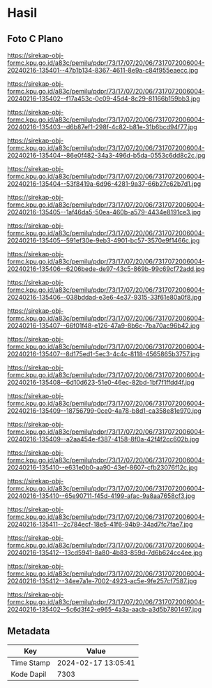# Hasil

## Foto C Plano

https://sirekap-obj-formc.kpu.go.id/a83c/pemilu/pdpr/73/17/07/20/06/7317072006004-20240216-135401--47b1b134-8367-4611-8e9a-c84f955eaecc.jpg

https://sirekap-obj-formc.kpu.go.id/a83c/pemilu/pdpr/73/17/07/20/06/7317072006004-20240216-135402--f17a453c-0c09-45d4-8c29-81166b159bb3.jpg

https://sirekap-obj-formc.kpu.go.id/a83c/pemilu/pdpr/73/17/07/20/06/7317072006004-20240216-135403--d6b87ef1-298f-4c82-b81e-31b6bcd94f77.jpg

https://sirekap-obj-formc.kpu.go.id/a83c/pemilu/pdpr/73/17/07/20/06/7317072006004-20240216-135404--86e0f482-34a3-496d-b5da-0553c6dd8c2c.jpg

https://sirekap-obj-formc.kpu.go.id/a83c/pemilu/pdpr/73/17/07/20/06/7317072006004-20240216-135404--53f8419a-6d96-4281-9a37-66b27c62b7d1.jpg

https://sirekap-obj-formc.kpu.go.id/a83c/pemilu/pdpr/73/17/07/20/06/7317072006004-20240216-135405--1af46da5-50ea-460b-a579-4434e8191ce3.jpg

https://sirekap-obj-formc.kpu.go.id/a83c/pemilu/pdpr/73/17/07/20/06/7317072006004-20240216-135405--591ef30e-9eb3-4901-bc57-3570e9f1466c.jpg

https://sirekap-obj-formc.kpu.go.id/a83c/pemilu/pdpr/73/17/07/20/06/7317072006004-20240216-135406--6206bede-de97-43c5-869b-99c69cf72add.jpg

https://sirekap-obj-formc.kpu.go.id/a83c/pemilu/pdpr/73/17/07/20/06/7317072006004-20240216-135406--038bddad-e3e6-4e37-9315-33f61e80a0f8.jpg

https://sirekap-obj-formc.kpu.go.id/a83c/pemilu/pdpr/73/17/07/20/06/7317072006004-20240216-135407--66f01f48-e126-47a9-8b6c-7ba70ac96b42.jpg

https://sirekap-obj-formc.kpu.go.id/a83c/pemilu/pdpr/73/17/07/20/06/7317072006004-20240216-135407--8d175ed1-5ec3-4c4c-8118-4565865b3757.jpg

https://sirekap-obj-formc.kpu.go.id/a83c/pemilu/pdpr/73/17/07/20/06/7317072006004-20240216-135408--6d10d623-51e0-46ec-82bd-1bf7f1ffdd4f.jpg

https://sirekap-obj-formc.kpu.go.id/a83c/pemilu/pdpr/73/17/07/20/06/7317072006004-20240216-135409--18756799-0ce0-4a78-b8d1-ca358e81e970.jpg

https://sirekap-obj-formc.kpu.go.id/a83c/pemilu/pdpr/73/17/07/20/06/7317072006004-20240216-135409--a2aa454e-f387-4158-8f0a-42f4f2cc602b.jpg

https://sirekap-obj-formc.kpu.go.id/a83c/pemilu/pdpr/73/17/07/20/06/7317072006004-20240216-135410--e631e0b0-aa90-43ef-8607-cfb23076f12c.jpg

https://sirekap-obj-formc.kpu.go.id/a83c/pemilu/pdpr/73/17/07/20/06/7317072006004-20240216-135410--65e90711-f45d-4199-afac-9a8aa7658cf3.jpg

https://sirekap-obj-formc.kpu.go.id/a83c/pemilu/pdpr/73/17/07/20/06/7317072006004-20240216-135411--2c784ecf-18e5-41f6-94b9-34ad7fc7fae7.jpg

https://sirekap-obj-formc.kpu.go.id/a83c/pemilu/pdpr/73/17/07/20/06/7317072006004-20240216-135412--13cd5941-8a80-4b83-859d-7d6b624cc4ee.jpg

https://sirekap-obj-formc.kpu.go.id/a83c/pemilu/pdpr/73/17/07/20/06/7317072006004-20240216-135412--34ee7a1e-7002-4923-ac5e-9fe257cf7587.jpg

https://sirekap-obj-formc.kpu.go.id/a83c/pemilu/pdpr/73/17/07/20/06/7317072006004-20240216-135402--5c6d3f42-e965-4a3a-aacb-a3d5b7801497.jpg


## Metadata

| Key        | Value               |
| ---------- | ------------------- |
| Time Stamp | 2024-02-17 13:05:41 |
| Kode Dapil | 7303                |



